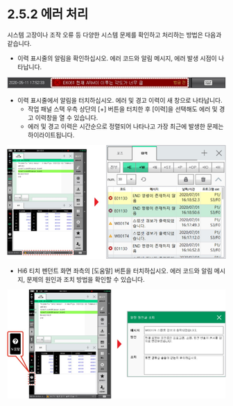 # 2.5.2 에러 처리

시스템 고장이나 조작 오류 등 다양한 시스템 문제를 확인하고 처리하는 방법은 다음과 같습니다.

* 이력 표시줄의 알림을 확인하십시오. 에러 코드와 알림 메시지, 에러 발생 시점이 나타납니다.

![](../../.gitbook/assets/image%20%2850%29.png)

* 이력 표시줄에서 알림을 터치하십시오. 에러 및 경고 이력이 새 창으로 나타납니다.
  * 작업 패널 스택 우측 상단의 \[+\] 버튼을 터치한 후 \[이력\]을 선택해도 에러 및 경고 이력창을 열 수 있습니다.
  * 
    에러 및 경고 이력은 시간순으로 정렬되어 나타나고 가장 최근에 발생한 문제는 하이라이트됩니다.

![](../../.gitbook/assets/image%20%2874%29.png)

* Hi6 티치 펜던트 화면 좌측의 \[도움말\] 버튼을 터치하십시오. 에러 코드와 알림 메시지, 문제의 원인과 조치 방법을 확인할 수 있습니다.

![](../../.gitbook/assets/image%20%2890%29.png)





